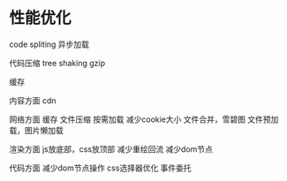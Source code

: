 # 性能优化

code spliting
异步加载

代码压缩
tree shaking
gzip

缓存

内容方面
cdn

网络方面
缓存
文件压缩
按需加载
减少cookie大小
文件合并，雪碧图
文件预加载，图片懒加载

渲染方面
js放底部，css放顶部
减少重绘回流
减少dom节点

代码方面
减少dom节点操作
css选择器优化
事件委托